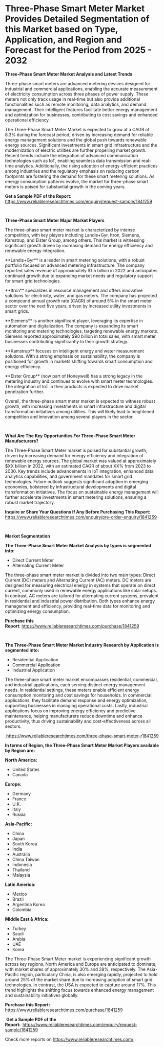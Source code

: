<p><h1>Three-Phase Smart Meter Market Provides Detailed Segmentation of this Market based on Type, Application, and Region and Forecast for the Period from 2025 - 2032</h1></p><p><strong>Three-Phase Smart Meter Market Analysis and Latest Trends</strong></p>
<p><p>Three-phase smart meters are advanced metering devices designed for industrial and commercial applications, enabling the accurate measurement of electricity consumption across three phases of power supply. These meters not only track usage in real-time but also provide additional functionalities such as remote monitoring, data analytics, and demand management. Their intelligent features facilitate better energy management and optimization for businesses, contributing to cost savings and enhanced operational efficiency.</p><p>The Three-Phase Smart Meter Market is expected to grow at a CAGR of 8.3% during the forecast period, driven by increasing demand for reliable energy management solutions and the global push towards renewable energy sources. Significant investments in smart grid infrastructure and the modernization of electric utilities are further propelling market growth. Recent trends include the integration of advanced communication technologies such as IoT, enabling seamless data transmission and real-time analytics. Additionally, the rising adoption of energy-efficient practices among industries and the regulatory emphasis on reducing carbon footprints are fostering the demand for these smart metering solutions. As energy consumption patterns evolve, the market for three-phase smart meters is poised for substantial growth in the coming years.</p></p>
<p><strong>Get a Sample PDF of the Report:&nbsp;</strong> <a href="https://www.reliableresearchtimes.com/enquiry/request-sample/1841259?utm_campaign=2723&utm_medium=2&utm_source=Github&utm_content=ia&utm_term=28022025&utm_id=three-phase-smart-meter">https://www.reliableresearchtimes.com/enquiry/request-sample/1841259</a></p>
<p>&nbsp;</p>
<p><strong>Three-Phase Smart Meter Major Market Players</strong></p>
<p><p>The three-phase smart meter market is characterized by intense competition, with key players including Landis+Gyr, Itron, Siemens, Kamstrup, and Elster Group, among others. This market is witnessing significant growth driven by increasing demand for energy efficiency and renewable energy integration.</p><p>**Landis+Gyr** is a leader in smart metering solutions, with a robust portfolio focused on advanced metering infrastructure. The company reported sales revenue of approximately $1.5 billion in 2022 and anticipates continued growth due to expanding market needs and regulatory support for smart grid technologies.</p><p>**Itron** specializes in resource management and offers innovative solutions for electricity, water, and gas meters. The company has projected a compound annual growth rate (CAGR) of around 5% in the smart meter sector over the next five years, driven by increased utility investments in smart grids.</p><p>**Siemens** is another significant player, leveraging its expertise in automation and digitalization. The company is expanding its smart monitoring and metering technologies, targeting renewable energy markets. Siemens reported approximately $90 billion in total sales, with smart meter businesses contributing significantly to their growth strategy.</p><p>**Kamstrup** focuses on intelligent energy and water measurement solutions. With a strong emphasis on sustainability, the company is positioned for growth in markets shifting towards smart consumption and energy efficiency.</p><p>**Elster Group** (now part of Honeywell) has a strong legacy in the metering industry and continues to evolve with smart meter technologies. The integration of IoT in their products is expected to drive market penetration further.</p><p>Overall, the three-phase smart meter market is expected to witness robust growth, with increasing investments in smart infrastructure and digital transformation initiatives among utilities. This will likely lead to heightened competition and innovation among several players in the sector.</p></p>
<p>&nbsp;</p>
<p><strong>What Are The Key Opportunities For Three-Phase Smart Meter Manufacturers?</strong></p>
<p><p>The Three-Phase Smart Meter market is poised for substantial growth, driven by increasing demand for energy efficiency and integration of renewable energy sources. The global market was valued at approximately $XX billion in 2022, with an estimated CAGR of about XX% from 2023 to 2030. Key trends include advancements in IoT integration, enhanced data analytics capabilities, and government mandates for smart grid technologies. Future outlook suggests significant adoption in emerging economies, bolstered by infrastructural developments and digital transformation initiatives. The focus on sustainable energy management will further accelerate investments in smart metering solutions, ensuring a robust market trajectory.</p></p>
<p><strong>Inquire or Share Your Questions If Any Before Purchasing This Report:</strong> <a href="https://www.reliableresearchtimes.com/enquiry/pre-order-enquiry/1841259?utm_campaign=2723&utm_medium=2&utm_source=Github&utm_content=ia&utm_term=28022025&utm_id=three-phase-smart-meter">https://www.reliableresearchtimes.com/enquiry/pre-order-enquiry/1841259</a></p>
<p>&nbsp;</p>
<p><strong>Market Segmentation</strong></p>
<p><strong>The Three-Phase Smart Meter Market Analysis by types is segmented into:</strong></p>
<p><ul><li>Direct Current Meter</li><li>Alternating Current Meter</li></ul></p>
<p><p>The three-phase smart meter market is divided into two main types: Direct Current (DC) meters and Alternating Current (AC) meters. DC meters are designed for measuring electrical energy in systems that operate on direct current, commonly used in renewable energy applications like solar setups. In contrast, AC meters are tailored for alternating current systems, prevalent in residential and industrial power distribution. Both types enhance energy management and efficiency, providing real-time data for monitoring and optimizing energy consumption.</p></p>
<p><strong>Purchase this Report:&nbsp;</strong><a href="https://www.reliableresearchtimes.com/purchase/1841259?utm_campaign=2723&utm_medium=2&utm_source=Github&utm_content=ia&utm_term=28022025&utm_id=three-phase-smart-meter">https://www.reliableresearchtimes.com/purchase/1841259</a></p>
<p>&nbsp;</p>
<p><strong>The Three-Phase Smart Meter Market Industry Research by Application is segmented into:</strong></p>
<p><ul><li>Residential Application</li><li>Commercial Application</li><li>Industrial Application</li></ul></p>
<p><p>The three-phase smart meter market encompasses residential, commercial, and industrial applications, each serving distinct energy management needs. In residential settings, these meters enable efficient energy consumption monitoring and cost savings for households. In commercial applications, they facilitate demand response and energy optimization, supporting businesses in managing operational costs. Lastly, industrial applications focus on improving energy efficiency and predictive maintenance, helping manufacturers reduce downtime and enhance productivity, thus driving sustainability and cost-effectiveness across all sectors.</p></p>
<p><a href="https://www.reliableresearchtimes.com/three-phase-smart-meter-r1841259?utm_campaign=2723&utm_medium=2&utm_source=Github&utm_content=ia&utm_term=28022025&utm_id=three-phase-smart-meter">&nbsp;https://www.reliableresearchtimes.com/three-phase-smart-meter-r1841259</a></p>
<p><strong>In terms of Region, the Three-Phase Smart Meter Market Players available by Region are:</strong></p>
<p>
    <p> <strong> North America: </strong>
        <ul>
            <li>United States</li>
            <li>Canada</li>
        </ul>
        </p> 
    <p> <strong> Europe: </strong>
        <ul>
            <li>Germany</li>
            <li>France</li>
            <li>U.K.</li>
            <li>Italy</li>
            <li>Russia</li>
        </ul>
        </p> 
    <p> <strong> Asia-Pacific: </strong>
        <ul>
            <li>China</li>
            <li>Japan</li>
            <li>South Korea</li>
            <li>India</li>
            <li>Australia</li>
            <li>China Taiwan</li>
            <li>Indonesia</li>
            <li>Thailand</li>
            <li>Malaysia</li>
        </ul>
        </p> 
    <p> <strong> Latin America: </strong>
        <ul>
            <li>Mexico</li>
            <li>Brazil</li>
            <li>Argentina Korea</li>
            <li>Colombia</li>
        </ul>
        </p> 
    <p> <strong> Middle East & Africa: </strong>
        <ul>
            <li>Turkey</li>
            <li>Saudi</li>
            <li>Arabia</li>
            <li>UAE</li>
            <li>Korea</li>
        </ul>
    </p>
    </p>
<p><p>The Three-Phase Smart Meter market is experiencing significant growth across key regions. North America and Europe are anticipated to dominate, with market shares of approximately 30% and 28%, respectively. The Asia-Pacific region, particularly China, is also emerging rapidly, projected to hold around 25% of the market share due to increasing adoption of smart grid technologies. In contrast, the USA is expected to capture around 17%. This trend highlights the shifting focus towards enhanced energy management and sustainability initiatives globally.</p></p>
<p><strong>Purchase this Report: </strong><a href="https://www.reliableresearchtimes.com/purchase/1841259?utm_campaign=2723&utm_medium=2&utm_source=Github&utm_content=ia&utm_term=28022025&utm_id=three-phase-smart-meter">https://www.reliableresearchtimes.com/purchase/1841259</a></p>
<p>&nbsp;<strong>Get a Sample PDF of the Report:&nbsp;&nbsp;</strong><a href="https://www.reliableresearchtimes.com/enquiry/request-sample/1841259?utm_campaign=2723&utm_medium=2&utm_source=Github&utm_content=ia&utm_term=28022025&utm_id=three-phase-smart-meter">https://www.reliableresearchtimes.com/enquiry/request-sample/1841259</a></p>
<p><strong></strong></p>
<p>Check more reports on <a href="https://www.reliableresearchtimes.com/?utm_campaign=2723&utm_medium=2&utm_source=Github&utm_content=ia&utm_term=28022025&utm_id=three-phase-smart-meter">https://www.reliableresearchtimes.com/</a></p>